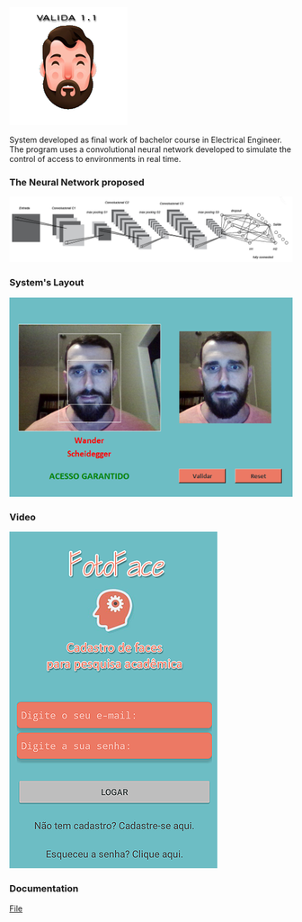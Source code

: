 ![logo](https://raw.githubusercontent.com/WanderScheidegger/valida1.1/master/fig/face3.png)

System developed as final work of bachelor course in Electrical Engineer. The program uses a convolutional neural network developed to simulate the control of access to environments in real time.

### The Neural Network proposed
![CNN](https://raw.githubusercontent.com/WanderScheidegger/valida1.1/master/fig/rede.png)

### System's Layout
![Layout](https://raw.githubusercontent.com/WanderScheidegger/valida1.1/master/fig/valida.png)

### Video
[![video](https://raw.githubusercontent.com/WanderScheidegger/valida1.1/master/fig/vid.png)](https://drive.google.com/file/d/1yswL-aDiGsC1YSQntftUk0SCPF72dA4w/preview "Video Preview")

### Documentation
[File](https://raw.githubusercontent.com/WanderScheidegger/valida1.1/master/tcc_wander_final.pdf)
